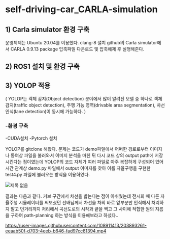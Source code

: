 # self-driving-car_CARLA-simulation

## 1) Carla simulator 환경 구축 
운영체제는 Ubuntu 20.04를 이용했다.
clang-8 설치
github의 Carla simulator에서 CARLA 0.9.13 package 압축파일 다운로드 및 압축해제 후 실행해준다. 

## 2) ROS1 설치 및 환경 구축




## 3) YOLOP 적용
( YOLOP는 객체 감지(Object detection) 분야에서 많이 알려진 모델 중 하나로 객체 감지(traffic object detection), 주행 가능 영역(drivable area segmentation), 차선 인식(lane detection)이 동시에 가능하다. )

### -환경 구축
-CUDA설치
-Pytorch 설치

YOLOP를 gitclone 해왔다. 문제는 코드가 demo파일에서 어떠한 경로로부터 이미지나 동여상 파일을 불러와서 이미지 분석을 마친 뒤 다시 코드 상의 output path에 저장시킨다는 점이였는데 YOLOP의 코드 자체가 여러 파일로 아주 복잡하게 구성되어 있어 시간 관계상 demo.py 파일에서 output 이미지를 찾아 이를 자율구행을 구현한 test4.py 파일에 불러오는 방식을 이용하였다.

![제목 없음](https://user-images.githubusercontent.com/108911413/203894156-3c759610-a1b4-4995-bda3-17247829cd17.png)

결과는 다음과 같다. 커브 구간에서 차선을 밟는다는 점이 아쉬웠는데 전시회 때 다른 자율주행 시뮬레이터를 써보셨던 선배님께서 차선을 차의 바로 앞부분만 인식해서 처리하지 말고 먼거리까지 처리해서 곡선도로의 시작과 끝을 찍고 그 사이에 적합한 원의 지름을 구하여 path-planning 하는 방식을 이용해보라고 하셨다..

https://user-images.githubusercontent.com/108911413/203893261-eeaab50f-d703-4eeb-b646-fad97cc81394.mp4

